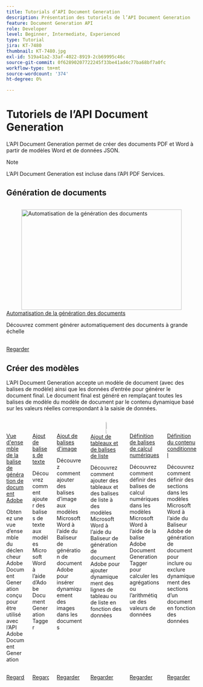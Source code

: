 ```yaml
---
title: Tutorials d’API Document Generation
description: Présentation des tutoriels de l’API Document Generation
feature: Document Generation API
role: Developer
level: Beginner, Intermediate, Experienced
type: Tutorial
jira: KT-7480
thumbnail: KT-7480.jpg
exl-id: 519a41a2-33af-4022-8919-2cb69995c46c
source-git-commit: 0f62890207722245f33be41ad4c77ba68bf7a0fc
workflow-type: tm+mt
source-wordcount: '374'
ht-degree: 0%

---
```



# Tutoriels de l’API Document Generation

L’API Document Generation permet de créer des documents PDF et Word à partir de modèles Word et de données JSON.

>[!NOTE]
>
>L’API Document Generation est incluse dans l’API PDF Services.

## Génération de documents

<!-- Comment -->
<!-- CARDS

* https://experienceleague.adobe.com/fr/docs/acrobat-services-learn/tutorials/docgen/automate-doc-gen
  {target = _self}
  {title = Automate document generation}
  {description = Learn how to automatically generate documents at scale}
  {image = https://experienceleague.adobe.com/fr/docs/acrobat-services-learn/tutorials/docgen/media_120e532325e3fdc7f559ad9b446d9ec08c1e239a1.png?width=400&format=webply&optimize=medium}
  {cta = Watch}

-->
<!-- End Comment -->

<!-- START CARDS HTML - DO NOT MODIFY BY HAND -->
<div class="columns">
    <div class="column is-half-tablet is-half-desktop is-one-third-widescreen" aria-label="Automate document generation">
        <div class="card" style="height: 100%; display: flex; flex-direction: column; height: 100%;">
            <div class="card-image">
                <figure class="image x-is-16by9">
                    <a href="https://experienceleague.adobe.com/fr/docs/acrobat-services-learn/tutorials/docgen/automate-doc-gen" title="Automatisation de la génération des documents" target="_self" rel="referrer">
                        <img class="is-bordered-r-small" src="https://experienceleague.adobe.com/fr/docs/acrobat-services-learn/tutorials/docgen/media_120e532325e3fdc7f559ad9b446d9ec08c1e239a1.png?width=400&format=webply&optimize=medium" alt="Automatisation de la génération des documents"
                             style="width: 100%; aspect-ratio: 16 / 9; object-fit: cover; overflow: hidden; display: block; margin: auto;">
                    </a>
                </figure>
            </div>
            <div class="card-content is-padded-small" style="display: flex; flex-direction: column; flex-grow: 1; justify-content: space-between;">
                <div class="top-card-content">
                    <p class="headline is-size-6 has-text-weight-bold">
                        <a href="https://experienceleague.adobe.com/fr/docs/acrobat-services-learn/tutorials/docgen/automate-doc-gen" target="_self" rel="referrer" title="Automatisation de la génération des documents">Automatisation de la génération des documents</a>
                    </p>
                    <p class="is-size-6">Découvrez comment générer automatiquement des documents à grande échelle</p>
                </div>
                <a href="https://experienceleague.adobe.com/fr/docs/acrobat-services-learn/tutorials/docgen/automate-doc-gen" target="_self" rel="referrer" class="spectrum-Button spectrum-Button--outline spectrum-Button--primary spectrum-Button--sizeM" style="align-self: flex-start; margin-top: 1rem;">
                    <span class="spectrum-Button-label has-no-wrap has-text-weight-bold">Regarder</span>
                </a>
            </div>
        </div>
    </div>
</div>
<!-- END CARDS HTML - DO NOT MODIFY BY HAND -->

## Créer des modèles

L’API Document Generation accepte un modèle de document (avec des balises de modèle) ainsi que les données d’entrée pour générer le document final. Le document final est généré en remplaçant toutes les balises de modèle du modèle de document par le contenu dynamique basé sur les valeurs réelles correspondant à la saisie de données.

<!-- START CARDS HTML - DO NOT MODIFY BY HAND -->
<div class="columns">
    <div class="column is-half-tablet is-half-desktop is-one-third-widescreen" aria-label="Overview of the Adobe Document Generation Tagger">
        <div class="card" style="height: 100%; display: flex; flex-direction: column; height: 100%;">
            <div class="card-image">
                <figure class="image x-is-16by9">
                    <a href="https://experienceleague.adobe.com/fr/docs/acrobat-services-learn/tutorials/docgen/docgentemplates/taggeroverview" title="Présentation de la balise Adobe Document Generation" target="_self" rel="referrer">
                        <img class="is-bordered-r-small" src="https://experienceleague.adobe.com/fr/docs/acrobat-services-learn/tutorials/docgen/media_17b19864efffdb1f8c54017812c7de662e17bf163.png?width=400&format=webply&optimize=medium" alt="Présentation de la balise Adobe Document Generation"
                             style="width: 100%; aspect-ratio: 16 / 9; object-fit: cover; overflow: hidden; display: block; margin: auto;">
                    </a>
                </figure>
            </div>
            <div class="card-content is-padded-small" style="display: flex; flex-direction: column; flex-grow: 1; justify-content: space-between;">
                <div class="top-card-content">
                    <p class="headline is-size-6 has-text-weight-bold">
                        <a href="https://experienceleague.adobe.com/fr/docs/acrobat-services-learn/tutorials/docgen/docgentemplates/taggeroverview" target="_self" rel="referrer" title="Présentation de la balise Adobe Document Generation">Vue d'ensemble de la balise de génération de document Adobe</a>
                    </p>
                    <p class="is-size-6">Obtenez une vue d’ensemble du déclencheur Adobe Document Generation conçu pour être utilisé avec l’API Adobe Document Generation</p>
                </div>
                <a href="https://experienceleague.adobe.com/fr/docs/acrobat-services-learn/tutorials/docgen/docgentemplates/taggeroverview" target="_self" rel="referrer" class="spectrum-Button spectrum-Button--outline spectrum-Button--primary spectrum-Button--sizeM" style="align-self: flex-start; margin-top: 1rem;">
                    <span class="spectrum-Button-label has-no-wrap has-text-weight-bold">Regarder</span>
                </a>
            </div>
        </div>
    </div>
    <div class="column is-half-tablet is-half-desktop is-one-third-widescreen" aria-label="Adding text tags">
        <div class="card" style="height: 100%; display: flex; flex-direction: column; height: 100%;">
            <div class="card-image">
                <figure class="image x-is-16by9">
                    <a href="https://experienceleague.adobe.com/fr/docs/acrobat-services-learn/tutorials/docgen/docgentemplates/taggeraddtexttags" title="Ajout de balises de texte" target="_self" rel="referrer">
                        <img class="is-bordered-r-small" src="https://experienceleague.adobe.com/fr/docs/acrobat-services-learn/tutorials/docgen/media_113bb0b6c3dfa1329810d3afbba3498af82c6c875.png?width=400&format=webply&optimize=medium" alt="Ajout de balises de texte"
                             style="width: 100%; aspect-ratio: 16 / 9; object-fit: cover; overflow: hidden; display: block; margin: auto;">
                    </a>
                </figure>
            </div>
            <div class="card-content is-padded-small" style="display: flex; flex-direction: column; flex-grow: 1; justify-content: space-between;">
                <div class="top-card-content">
                    <p class="headline is-size-6 has-text-weight-bold">
                        <a href="https://experienceleague.adobe.com/fr/docs/acrobat-services-learn/tutorials/docgen/docgentemplates/taggeraddtexttags" target="_self" rel="referrer" title="Ajout de balises de texte">Ajout de balises de texte</a>
                    </p>
                    <p class="is-size-6">Découvrez comment ajouter des balises de texte aux modèles Microsoft Word à l’aide d’Adobe Document Generation Tagger</p>
                </div>
                <a href="https://experienceleague.adobe.com/fr/docs/acrobat-services-learn/tutorials/docgen/docgentemplates/taggeraddtexttags" target="_self" rel="referrer" class="spectrum-Button spectrum-Button--outline spectrum-Button--primary spectrum-Button--sizeM" style="align-self: flex-start; margin-top: 1rem;">
                    <span class="spectrum-Button-label has-no-wrap has-text-weight-bold">Regarder</span>
                </a>
            </div>
        </div>
    </div>
    <div class="column is-half-tablet is-half-desktop is-one-third-widescreen" aria-label="Adding image tags">
        <div class="card" style="height: 100%; display: flex; flex-direction: column; height: 100%;">
            <div class="card-image">
                <figure class="image x-is-16by9">
                    <a href="https://experienceleague.adobe.com/fr/docs/acrobat-services-learn/tutorials/docgen/docgentemplates/taggeraddimagetags" title="Ajout de balises d’image" target="_self" rel="referrer">
                        <img class="is-bordered-r-small" src="https://experienceleague.adobe.com/fr/docs/acrobat-services-learn/tutorials/docgen/media_1095ed3adad9c9360bb3184dccc41a72a3da94edc.png?width=400&format=webply&optimize=medium" alt="Ajout de balises d’image"
                             style="width: 100%; aspect-ratio: 16 / 9; object-fit: cover; overflow: hidden; display: block; margin: auto;">
                    </a>
                </figure>
            </div>
            <div class="card-content is-padded-small" style="display: flex; flex-direction: column; flex-grow: 1; justify-content: space-between;">
                <div class="top-card-content">
                    <p class="headline is-size-6 has-text-weight-bold">
                        <a href="https://experienceleague.adobe.com/fr/docs/acrobat-services-learn/tutorials/docgen/docgentemplates/taggeraddimagetags" target="_self" rel="referrer" title="Ajout de balises d’image">Ajout de balises d'image</a>
                    </p>
                    <p class="is-size-6">Découvrez comment ajouter des balises d’image aux modèles Microsoft Word à l’aide du Baliseur de génération de document Adobe pour insérer dynamiquement des images dans les documents</p>
                </div>
                <a href="https://experienceleague.adobe.com/fr/docs/acrobat-services-learn/tutorials/docgen/docgentemplates/taggeraddimagetags" target="_self" rel="referrer" class="spectrum-Button spectrum-Button--outline spectrum-Button--primary spectrum-Button--sizeM" style="align-self: flex-start; margin-top: 1rem;">
                    <span class="spectrum-Button-label has-no-wrap has-text-weight-bold">Regarder</span>
                </a>
            </div>
        </div>
    </div>
    <div class="column is-half-tablet is-half-desktop is-one-third-widescreen" aria-label="Adding tables and list tags">
        <div class="card" style="height: 100%; display: flex; flex-direction: column; height: 100%;">
            <div class="card-image">
                <figure class="image x-is-16by9">
                    <a href="https://experienceleague.adobe.com/fr/docs/acrobat-services-learn/tutorials/docgen/docgentemplates/taggertables" title="Ajout de tableaux et de balises de liste" target="_self" rel="referrer">
                        <img class="is-bordered-r-small" src="https://experienceleague.adobe.com/fr/docs/acrobat-services-learn/tutorials/docgen/media_1c2cc8e4bf3a85a977104a3d94073c37b93dcfdf9.png?width=400&format=webply&optimize=medium" alt="Ajout de tableaux et de balises de liste"
                             style="width: 100%; aspect-ratio: 16 / 9; object-fit: cover; overflow: hidden; display: block; margin: auto;">
                    </a>
                </figure>
            </div>
            <div class="card-content is-padded-small" style="display: flex; flex-direction: column; flex-grow: 1; justify-content: space-between;">
                <div class="top-card-content">
                    <p class="headline is-size-6 has-text-weight-bold">
                        <a href="https://experienceleague.adobe.com/fr/docs/acrobat-services-learn/tutorials/docgen/docgentemplates/taggertables" target="_self" rel="referrer" title="Ajout de tableaux et de balises de liste">Ajout de tableaux et de balises de liste</a>
                    </p>
                    <p class="is-size-6">Découvrez comment ajouter des tableaux et des balises de liste à des modèles Microsoft Word à l’aide du Baliseur de génération de document Adobe pour ajouter dynamiquement des lignes de tableau ou de liste en fonction des données</p>
                </div>
                <a href="https://experienceleague.adobe.com/fr/docs/acrobat-services-learn/tutorials/docgen/docgentemplates/taggertables" target="_self" rel="referrer" class="spectrum-Button spectrum-Button--outline spectrum-Button--primary spectrum-Button--sizeM" style="align-self: flex-start; margin-top: 1rem;">
                    <span class="spectrum-Button-label has-no-wrap has-text-weight-bold">Regarder</span>
                </a>
            </div>
        </div>
    </div>
    <div class="column is-half-tablet is-half-desktop is-one-third-widescreen" aria-label="Setting numerical calculation tags">
        <div class="card" style="height: 100%; display: flex; flex-direction: column; height: 100%;">
            <div class="card-image">
                <figure class="image x-is-16by9">
                    <a href="https://experienceleague.adobe.com/fr/docs/acrobat-services-learn/tutorials/docgen/docgentemplates/taggercalculations" title="Définition de balises de calcul numériques" target="_self" rel="referrer">
                        <img class="is-bordered-r-small" src="https://experienceleague.adobe.com/fr/docs/acrobat-services-learn/tutorials/docgen/media_1a64d90689430bd8a1f7a272a66f006f0808ab6cf.png?width=400&format=webply&optimize=medium" alt="Définition de balises de calcul numériques"
                             style="width: 100%; aspect-ratio: 16 / 9; object-fit: cover; overflow: hidden; display: block; margin: auto;">
                    </a>
                </figure>
            </div>
            <div class="card-content is-padded-small" style="display: flex; flex-direction: column; flex-grow: 1; justify-content: space-between;">
                <div class="top-card-content">
                    <p class="headline is-size-6 has-text-weight-bold">
                        <a href="https://experienceleague.adobe.com/fr/docs/acrobat-services-learn/tutorials/docgen/docgentemplates/taggercalculations" target="_self" rel="referrer" title="Définition de balises de calcul numériques">Définition de balises de calcul numériques</a>
                    </p>
                    <p class="is-size-6">Découvrez comment définir des balises de calcul numériques dans les modèles Microsoft Word à l’aide de la balise Adobe Document Generation Tagger pour calculer les agrégations ou l’arithmétique des valeurs de données</p>
                </div>
                <a href="https://experienceleague.adobe.com/fr/docs/acrobat-services-learn/tutorials/docgen/docgentemplates/taggercalculations" target="_self" rel="referrer" class="spectrum-Button spectrum-Button--outline spectrum-Button--primary spectrum-Button--sizeM" style="align-self: flex-start; margin-top: 1rem;">
                    <span class="spectrum-Button-label has-no-wrap has-text-weight-bold">Regarder</span>
                </a>
            </div>
        </div>
    </div>
    <div class="column is-half-tablet is-half-desktop is-one-third-widescreen" aria-label="Setting conditional content">
        <div class="card" style="height: 100%; display: flex; flex-direction: column; height: 100%;">
            <div class="card-image">
                <figure class="image x-is-16by9">
                    <a href="https://experienceleague.adobe.com/fr/docs/acrobat-services-learn/tutorials/docgen/docgentemplates/taggerconditional" title="Définition du contenu conditionnel" target="_self" rel="referrer">
                        <img class="is-bordered-r-small" src="https://experienceleague.adobe.com/fr/docs/acrobat-services-learn/tutorials/docgen/media_145cebc42cffee358ed1beffcd5015ecb595fc82a.png?width=400&format=webply&optimize=medium" alt="Définition du contenu conditionnel"
                             style="width: 100%; aspect-ratio: 16 / 9; object-fit: cover; overflow: hidden; display: block; margin: auto;">
                    </a>
                </figure>
            </div>
            <div class="card-content is-padded-small" style="display: flex; flex-direction: column; flex-grow: 1; justify-content: space-between;">
                <div class="top-card-content">
                    <p class="headline is-size-6 has-text-weight-bold">
                        <a href="https://experienceleague.adobe.com/fr/docs/acrobat-services-learn/tutorials/docgen/docgentemplates/taggerconditional" target="_self" rel="referrer" title="Définition du contenu conditionnel">Définition du contenu conditionnel</a>
                    </p>
                    <p class="is-size-6">Découvrez comment définir des sections dans les modèles Microsoft Word à l’aide du Baliseur Adobe de génération de document pour inclure ou exclure dynamiquement des sections d’un document en fonction des données</p>
                </div>
                <a href="https://experienceleague.adobe.com/fr/docs/acrobat-services-learn/tutorials/docgen/docgentemplates/taggerconditional" target="_self" rel="referrer" class="spectrum-Button spectrum-Button--outline spectrum-Button--primary spectrum-Button--sizeM" style="align-self: flex-start; margin-top: 1rem;">
                    <span class="spectrum-Button-label has-no-wrap has-text-weight-bold">Regarder</span>
                </a>
            </div>
        </div>
    </div>
</div>
<!-- END CARDS HTML - DO NOT MODIFY BY HAND -->
